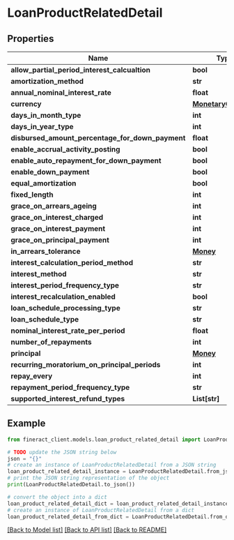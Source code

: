 # LoanProductRelatedDetail


## Properties

Name | Type | Description | Notes
------------ | ------------- | ------------- | -------------
**allow_partial_period_interest_calcualtion** | **bool** |  | [optional] 
**amortization_method** | **str** |  | [optional] 
**annual_nominal_interest_rate** | **float** |  | [optional] 
**currency** | [**MonetaryCurrency**](MonetaryCurrency.md) |  | [optional] 
**days_in_month_type** | **int** |  | [optional] 
**days_in_year_type** | **int** |  | [optional] 
**disbursed_amount_percentage_for_down_payment** | **float** |  | [optional] 
**enable_accrual_activity_posting** | **bool** |  | [optional] 
**enable_auto_repayment_for_down_payment** | **bool** |  | [optional] 
**enable_down_payment** | **bool** |  | [optional] 
**equal_amortization** | **bool** |  | [optional] 
**fixed_length** | **int** |  | [optional] 
**grace_on_arrears_ageing** | **int** |  | [optional] 
**grace_on_interest_charged** | **int** |  | [optional] 
**grace_on_interest_payment** | **int** |  | [optional] 
**grace_on_principal_payment** | **int** |  | [optional] 
**in_arrears_tolerance** | [**Money**](Money.md) |  | [optional] 
**interest_calculation_period_method** | **str** |  | [optional] 
**interest_method** | **str** |  | [optional] 
**interest_period_frequency_type** | **str** |  | [optional] 
**interest_recalculation_enabled** | **bool** |  | [optional] 
**loan_schedule_processing_type** | **str** |  | [optional] 
**loan_schedule_type** | **str** |  | [optional] 
**nominal_interest_rate_per_period** | **float** |  | [optional] 
**number_of_repayments** | **int** |  | [optional] 
**principal** | [**Money**](Money.md) |  | [optional] 
**recurring_moratorium_on_principal_periods** | **int** |  | [optional] 
**repay_every** | **int** |  | [optional] 
**repayment_period_frequency_type** | **str** |  | [optional] 
**supported_interest_refund_types** | **List[str]** |  | [optional] 

## Example

```python
from fineract_client.models.loan_product_related_detail import LoanProductRelatedDetail

# TODO update the JSON string below
json = "{}"
# create an instance of LoanProductRelatedDetail from a JSON string
loan_product_related_detail_instance = LoanProductRelatedDetail.from_json(json)
# print the JSON string representation of the object
print(LoanProductRelatedDetail.to_json())

# convert the object into a dict
loan_product_related_detail_dict = loan_product_related_detail_instance.to_dict()
# create an instance of LoanProductRelatedDetail from a dict
loan_product_related_detail_from_dict = LoanProductRelatedDetail.from_dict(loan_product_related_detail_dict)
```
[[Back to Model list]](../README.md#documentation-for-models) [[Back to API list]](../README.md#documentation-for-api-endpoints) [[Back to README]](../README.md)


